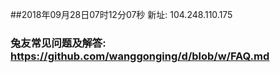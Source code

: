 ##2018年09月28日07时12分07秒 新址: 104.248.110.175
### 兔友常见问题及解答: https://github.com/wanggonging/d/blob/w/FAQ.md
